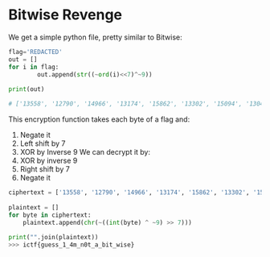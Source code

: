 # Bitwise Revenge
We get a simple python file, pretty similar to Bitwise:
```python
flag='REDACTED'
out = []
for i in flag:
        out.append(str((~ord(i)<<7)^~9))
  
print(out)

# ['13558', '12790', '14966', '13174', '15862', '13302', '15094', '13046', '14838', '14838', '12278', '6390', '12278', '6774', '14070', '12278', '14198', '6262', '14966', '12278', '12534', '12278', '12662', '13558', '14966', '12278', '15350', '13558', '14838', '13046', '16118']
```

This encryption function takes each byte of a flag and:
1. Negate it
2. Left shift by 7
3. XOR by Inverse 9
We can decrypt it by:
1. XOR by inverse 9
2. Right shift by 7
3. Negate it

```python
ciphertext = ['13558', '12790', '14966', '13174', '15862', '13302', '15094', '13046', '14838', '14838', '12278', '6390', '12278', '6774', '14070', '12278', '14198', '6262', '14966', '12278', '12534', '12278', '12662', '13558', '14966', '12278', '15350', '13558', '14838', '13046', '16118']
  
plaintext = []
for byte in ciphertext:
    plaintext.append(chr(~((int(byte) ^ ~9) >> 7)))
  
print("".join(plaintext))
>>> ictf{guess_1_4m_n0t_a_bit_wise}
```
